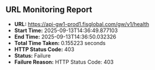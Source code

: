 ## URL Monitoring Report

- **URL:** https://api-gw1-prod1.fisglobal.com/gw/v1/health
- **Start Time:** 2025-09-13T14:36:49.877103
- **End Time:** 2025-09-13T14:36:50.032326
- **Total Time Taken:** 0.155223 seconds
- **HTTP Status Code:** 403
- **Status:** Failure
- **Failure Reason:** HTTP Status Code: 403

